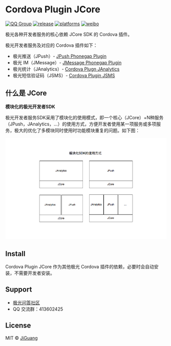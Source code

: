 # Cordova Plugin JCore
[![QQ Group](https://img.shields.io/badge/QQ%20Group-413602425-red.svg)]()
[![release](https://img.shields.io/badge/release-3.0.2-blue.svg)](https://github.com/jpush/jpush-phonegap-plugin/releases)
[![platforms](https://img.shields.io/badge/platforms-iOS%7CAndroid-lightgrey.svg)](https://github.com/jpush/jpush-phonegap-plugin)
[![weibo](https://img.shields.io/badge/weibo-JPush-blue.svg)](http://weibo.com/jpush?refer_flag=1001030101_&is_all=1)

极光各种开发者服务的核心依赖 JCore SDK 的 Cordova 插件。

极光开发者服务及对应的 Cordova 插件如下：

- 极光推送（JPush）- [JPush Phonegap Plugin](https://github.com/jpush/jpush-phonegap-plugin)
- 极光 IM（JMessage）- [JMessage Phonegap Plugin](https://github.com/jpush/jmessage-phonegap-plugin)
- 极光统计（JAnalytics）- [Cordova Plugn JAnalytics](https://github.com/wilhantian/cordova-plugin-janalytics)
- 极光短信验证码（JSMS）- [Cordova Plugin JSMS](https://github.com/jpush/cordova-plugin-jsms)



## 什么是 JCore

**模块化的极光开发者SDK**

极光开发者服务SDK采用了模块化的使用模式，即一个核心（JCore）+N种服务（JPush，JAnalytics，...）的使用方式，方便开发者使用某一项服务或多项服务，极大的优化了多模块同时使用时功能模块重复的问题。如下图：

![](doc/sdk_model.png)



## Install

Cordova Plugin JCore 作为其他极光 Cordova 插件的依赖，必要时会自动安装，不需要开发者安装。



## Support

- [极光问答社区](http://community.jiguang.cn/)
- QQ 交流群：413602425



## License

MIT © [JiGuang](/license)